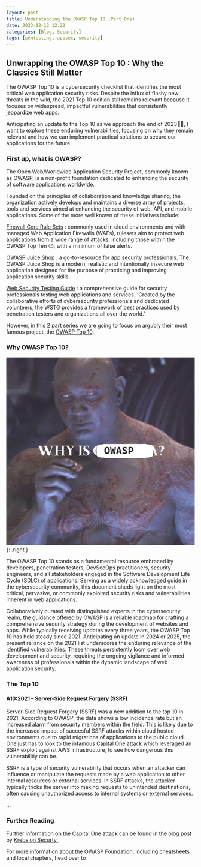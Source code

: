 ```yaml
---
layout: post
title: Understanding the OWASP Top 10 (Part One)
date: 2023-12-12 12:22
categories: [Blog, Security]
tags: [pentesting, appsec, security] 
---
```


## Unwrapping the OWASP Top 10 : Why the Classics Still Matter

The OWASP Top 10 is a cybersecurity checklist that identifies the most critical web application security risks. Despite the influx of flashy new threats in the wild, the 2021 Top 10 edition still remains relevant because it focuses on widespread, impactful vulnerabilities that consistently jeopardize web apps. 

Anticipating an update to the Top 10 as we approach the end of 2023🎄✨, I want to explore these enduring vulnerabilities, focusing on why they remain relevant and how we can implement practical solutions to secure our applications for the future.

### First up, what is OWASP?
The Open Web/Worldwide Application Security Project, commonly known as OWASP, is a non-profit foundation dedicated to enhancing the security of software applications worldwide. 

Founded on the principles of collaboration and knowledge sharing, the organization actively develops and maintains a diverse array of projects, tools and services aimed at enhancing the security of web, API, and mobile applications. Some of the more well known of these initiatives include:
 
 [Firewall Core Rule Sets](https://owasp.org/www-project-modsecurity-core-rule-set/) 
 : commonly used in cloud environments and with managed Web Application Firewalls (WAFs), rulesets aim to protect web applications from a wide range of attacks, including those within the OWASP Top Ten :wink:, with a minimum of false alerts.

 [OWASP Juice Shop](https://owasp.org/www-project-juice-shop/)
 : a go-to-resource for app security professionals. The OWASP Juice Shop is a modern, realistic and intentionally insecure web application designed for the purpose of practicing and improving application security skills. 
 
 [Web Security Testing Guide](https://owasp.org/www-project-web-security-testing-guide/)
 : a comprehensive guide for security professionals testing web applications and services. 'Created by the collaborative efforts of cybersecurity professionals and dedicated volunteers, the WSTG provides a framework of best practices used by penetration testers and organizations all over the world.'

However, in this 2 part series we are going to focus on argubly their most famous project, the [OWASP Top 10](https://owasp.org/www-project-top-ten/).

### Why OWASP Top 10?
![Why is OWASP](/assets/img/OWASP-top-10/Why-is-OWASP.png){: .right }

The OWASP Top 10 stands as a fundamental resource embraced by developers, penetration testers, DevSecOps practitioners, security engineers, and all stakeholders engaged in the Software Development Life Cycle (SDLC) of applications. Serving as a widely acknowledged guide in the cybersecurity community, this document sheds light on the most critical, pervasive, or commonly exploited security risks and vulnerabilities inherent in web applications.

Collaboratively curated with distinguished experts in the cybersecurity realm, the guidance offered by OWASP is a reliable roadmap for crafting a comprehensive security strategy during the development of websites and apps. While typically receiving updates every three years, the OWASP Top 10 has held steady since 2021. Anticipating an update in 2024 or 2025, the present reliance on the 2021 list underscores the enduring relevance of the identified vulnerabilities. These threats persistently loom over web development and security, requiring the ongoing vigilance and informed awareness of professionals within the dynamic landscape of web application security.

### The Top 10

#### A10:2021 – Server-Side Request Forgery (SSRF)

Server-Side Request Forgery (SSRF) was a new addition to the top 10 in 2021. According to OWASP, the data shows a low incidence rate but an increased alarm from security members within the field. This is likely due to the increased impact of succesful SSRF attacks within cloud hosted environments due to rapid migrations of applications to the public cloud. One just has to look to the infamous Capital One attack which leveraged an SSRF exploit against AWS infrastructure, to see how dangerous this vulnerabilitiy can be. 

SSRF is a type of security vulnerability that occurs when an attacker can influence or manipulate the requests made by a web application to other internal resources or external services. In SSRF attacks, the attacker typically tricks the server into making requests to unintended destinations, often causing unauthorized access to internal systems or external services. 

...

### Further Reading

Further information on the Capital One attack can be found in the blog post by [Krebs on Securty ](https://krebsonsecurity.com/2019/08/what-we-can-learn-from-the-capital-one-hack/).

For more information about the OWASP Foundation, including cheatsheets and local chapters, head over to 